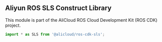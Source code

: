 ## Aliyun ROS SLS Construct Library

This module is part of the AliCloud ROS Cloud Development Kit (ROS CDK) project.

```python
import * as SLS from '@alicloud/ros-cdk-sls';
```
